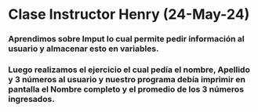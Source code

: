 # Clase Instructor Henry (24-May-24)

### Aprendimos sobre Imput lo cual permite pedir información al usuario y almacenar esto en variables.
### Luego realizamos el ejercicio el cual pedía el nombre, Apellido y 3 números al usuario y nuestro programa debía imprimir en pantalla el Nombre completo y el promedio de los 3 números ingresados.